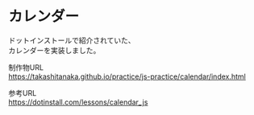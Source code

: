 # カレンダー

ドットインストールで紹介されていた、  
カレンダーを実装しました。

制作物URL  
https://takashitanaka.github.io/practice/js-practice/calendar/index.html

参考URL  
https://dotinstall.com/lessons/calendar_js